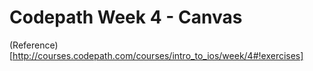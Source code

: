 # Codepath Week 4 - Canvas

(Reference)[http://courses.codepath.com/courses/intro_to_ios/week/4#!exercises]

